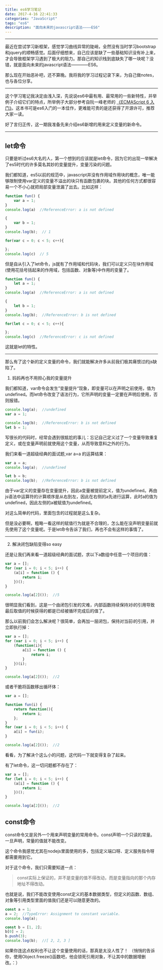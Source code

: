 ```yaml
---
title: es6学习笔记
date: 2017-4-16 22:41:33
categories: "JavaScript"
tags: "es6"
description: "面向未来的javascript语法————ES6"
---
```


---

最近在尝试学习新框架，感觉学习曲线异常的陡峭，全然没有当时学习bootstrap和jquery的顺畅感觉。后面仔细想来，自己应该是缺了一些基础知识没有补上来，才会导致框架学习遇到了极大的阻力。那自己的知识栈到底缺失了哪一块呢？没错，就是面向未来的javascript语法————ES6。

那么现在开始恶补吧，还不算晚。我将我的学习过程记录下来，为自己做notes，也与各位分享。

---

这个学习笔记我决定由浅入深，先说说es6中最有用、最常用的一些新特性，并举例子介绍它们的特点，所举例子大部分参考自阮一峰老师的 [《ECMAScript 6 入门》](http://es6.ruanyifeng.com/)。这本书可是es6入门的一本佳作，更难能可贵的是还获得了开源许可，推荐大家一读。

好了言归正传，这一期我准备先来介绍es6新增的用来定义变量的新命令。

---

let命令
---

只要是听过es6大名的人，第一个想到的应该就是let命令，因为它的出现一举解决了es5时代的许多莫名其妙的变量提升，变量污染的问题。

我们都知道，es5以前的规范中，javascript并没有作用域作用块的概念，唯一能够限制使用var定义的变量不溢出的块只有函数包裹的块。其他的任何方式都很容易一个不小心就把局部变量泄漏了出去。比如这样：

```javascript
function fun() {
    var a = 1;
}
console.log(a)  //ReferenceError: a is not defined

{
    var b = 1;
}
console.log(b);  // 1

for(var c = 0; c < 5; c++){

};
console.log(c)  // 5
```

但是自从引入了let命令，js就有了作用域和代码块，我们可以定义只在块作用域(使用花括号括起来的作用域，包括函数、对象等)中作用的变量了。

```javascript
function fun() {
    let a = 1;
}
console.log(a)  //ReferenceError: a is not defined

{
    let b = 1;
}
console.log(b);  //ReferenceError: b is not defined

for(let c = 0; c < 5; c++){

};
console.log(c)  //ReferenceError: c is not defined
```

这就是let的特性。

---

那么有了这个新的定义变量的命令，我们就能解决许多从前我们极其痛恨过的js缺陷了。

1. 妈妈再也不用担心我的变量提升

我们都知道，var命令会发生”变量提升“现象，即变量可以在声明之前使用，值为undefined。而let命令改变了语法行为，它所声明的变量一定要在声明后使用，否则报错。

```javascript
console.log(a);  //undefined
var a = 1;

console.log(b);  //ReferenceError: b is not defined
let b = 1;
```

写很长的代码时，经常会遇到很尴尬的事儿：忘记自己定义过了一个变量导致重复定义，或在变量声明前就使用这个变量，从而导致意料之外的行为。

我们来看一道超级经典的面试题,var a=a 的运算结果：

```javascript
var a = a;
console.log(a);  //undefined

let b = b;
console.log(b);  //ReferenceError: b is not defined
```

由于var定义的变量存在变量提升，因此a变量被提前定义，值为undefined。再由js语法中运算符的计算顺序是从右到左，因此在右侧的a先进行运算，此时a的值为undefined，因此左侧的a被赋值为undefined。

对这么简单的代码，里面包含的过程就是这么复杂。

但是没必要啊，粗略一看这样的赋值行为就是不合理的，怎么能在没声明变量前就先使用了这个变量呢。于是let命令告诉了我们，再也不会有这样的事情了。

---

2. 解决闭包缺陷变得so easy

还是让我们再来看一道超级经典的面试题，求以下a数组中任意一个项目的值：

```javascript
var a = [];
for (var i = 0; i < 5; i++) {
    (a[i] = function () {
        return i;
    })();
}

console.log(a[2]());  //5
```

很明显我们看到，这是一个由闭包引发的灾难，内部函数持续保持对i的引用导致最后取值的时候获得的都是已经被循环完成后的值了。

那么以前我们会怎么解决呢？很简单，会再加一层闭包，保持对当前i的引用，并立即执行掉：

```javascript
var a = [];
for (var i = 0; i < 5; i++) {
    (function(i){
        a[i] = function () {
            return i;
        }
    })(i);
}

console.log(a[2]());  //2
```

或者干脆将函数移出循环体：

```javascript
var a = [];

function fun(i) {
    return function(){
        return i;
    };
}
for (var i = 0; i < 5; i++) {
    a[i] = fun(i);
}

console.log(a[2]());  //2
```

看看，为了解决个这么小的问题，这代码一下就变得复杂了起来。

有了let命令，这一切问题都不存在了：

```javascript
var a = [];
for (let i = 0; i < 5; i++) {
    (a[i] = function () {
        return i;
    })();
}

console.log(a[2]());  //2
```

const命令
---

const命令又是另外一个用来声明变量的常用命令。const声明一个只读的常量。一旦声明，常量的值就不能改变。

这个命令我感觉尤其在nodejs里面使用的多，包括定义端口呀、定义服务指令呀都需要用到它。

对于这个命令，我们只需要知道一点：

>const实际上保证的，并不是变量的值不得改动，而是变量指向的那个内存地址不得改动。

也就是说，我们不能改变使用const定义的基本数据类型，但定义的函数、数组、对象等引用类型里面的值我们还是可以随意更改的。

```javascript
const a = 1;
a = 2;  //TypeError: Assignment to constant variable.
console.log(a);

const b = [1, 2];
b[0] = 2;
b.push(3);
console.log(b);  //[ 2, 2, 3 ]
```

如果你连这点权利也不让这个变量使用的话，那真是太没人性了！
（悄悄的告诉你，使用Object.freeze()函数吧，他会锁死引用对象，不让其中的数据增删改。：）